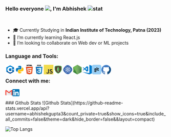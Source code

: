 ﻿### Hello everyone <img src="https://raw.githubusercontent.com/aemmadi/aemmadi/master/wave.gif" width="30px">, I'm Abhishek  ![stat](https://komarev.com/ghpvc/?username=abhishekgupta3&style=flat-square)
<br />
<!-- **abhishekgupta3/abhishekgupta3** is a ✨ _special_ ✨ repository because its `README.md` (this file) appears on your GitHub profile. -->

-   :mortar_board: Currently Studying in **Indian Institute of Technology, Patna (2023)**
- 🌱 I’m currently learning React.js
- 👯 I’m looking to collaborate on Web dev or ML projects

### Language and Tools:
<img align="left" alt="C++" width="30px" src="images/c++.png" />
<img align="left" alt="Python" width="30px" src="images/python.png" />
<img align="left" alt="HTML5" width="30px" src="images/html.png" />
<img align="left" alt="CSS3" width="30px" src="images/css.png" />
<img align="left" alt="JavaScript" width="30px" src="images/javascript.png" />
<img align="left" alt="MongoDB" width="30px" src="images/mongodb.png"/>
<img align="left" alt="React" width="30px" src="images/react.png" />
<img align="left" alt="Node.js" width="30px" src="images/nodejs.png" />
<img align="left" alt="Visual Studio Code" width="30px" src="images/vscode.png" />
<img align="left" alt="Git" width="30px" src="images/git.png" />
<img align="left" alt="GitHub" width="30px" src="images/github.png"/>

<br />

### Connect with me:
[<img align="left" alt="Mail" width="22px" src="images/gmail.png"/>][Mail]
[<img align="left" alt="LinkedIn" width="22px" src="images/linkedin.png" />][linkedin]

<br>
<br> 
### Github Stats
![Github Stats](https://github-readme-stats.vercel.app/api?username=abhishekgupta3&count_private=true&show_icons=true&include_all_commits=false&theme=dark&hide_border=false&&layout=compact)

![Top Langs](https://github-readme-stats.vercel.app/api/top-langs/?username=abhishekgupta3&hide=TeX&layout=compact&theme=dark&hide_border=true)



[linkedin]: https://www.linkedin.com/in/fa1k0n/
[mail]: mailto:abhigupta.4g@gmail
